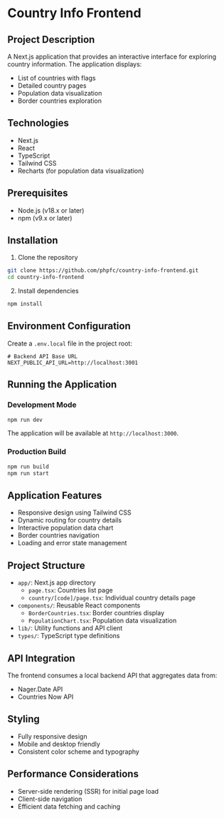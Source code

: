 # Country Info Frontend

## Project Description

A Next.js application that provides an interactive interface for exploring country information. The application displays:
- List of countries with flags
- Detailed country pages
- Population data visualization
- Border countries exploration

## Technologies

- Next.js
- React
- TypeScript
- Tailwind CSS
- Recharts (for population data visualization)

## Prerequisites

- Node.js (v18.x or later)
- npm (v9.x or later)

## Installation

1. Clone the repository
```bash
git clone https://github.com/phpfc/country-info-frontend.git
cd country-info-frontend
```

2. Install dependencies
```bash
npm install
```

## Environment Configuration

Create a `.env.local` file in the project root:
```
# Backend API Base URL
NEXT_PUBLIC_API_URL=http://localhost:3001
```

## Running the Application

### Development Mode
```bash
npm run dev
```

The application will be available at `http://localhost:3000`.

### Production Build
```bash
npm run build
npm run start
```

## Application Features

- Responsive design using Tailwind CSS
- Dynamic routing for country details
- Interactive population data chart
- Border countries navigation
- Loading and error state management

## Project Structure

- `app/`: Next.js app directory
  - `page.tsx`: Countries list page
  - `country/[code]/page.tsx`: Individual country details page
- `components/`: Reusable React components
  - `BorderCountries.tsx`: Border countries display
  - `PopulationChart.tsx`: Population data visualization
- `lib/`: Utility functions and API client
- `types/`: TypeScript type definitions

## API Integration

The frontend consumes a local backend API that aggregates data from:
- Nager.Date API
- Countries Now API

## Styling

- Fully responsive design
- Mobile and desktop friendly
- Consistent color scheme and typography

## Performance Considerations

- Server-side rendering (SSR) for initial page load
- Client-side navigation
- Efficient data fetching and caching
